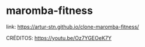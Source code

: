 # maromba-fitness

link: https://artur-stn.github.io/clone-maromba-fitness/

CRÉDITOS: https://youtu.be/Oz7YGEOeK7Y
